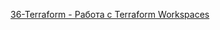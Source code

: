 [36-Terraform - Работа с Terraform Workspaces
](https://www.youtube.com/watch?v=09TAJVldXd8&list=PLg5SS_4L6LYujWDTYb-Zbofdl44Jxb2l8&index=40)